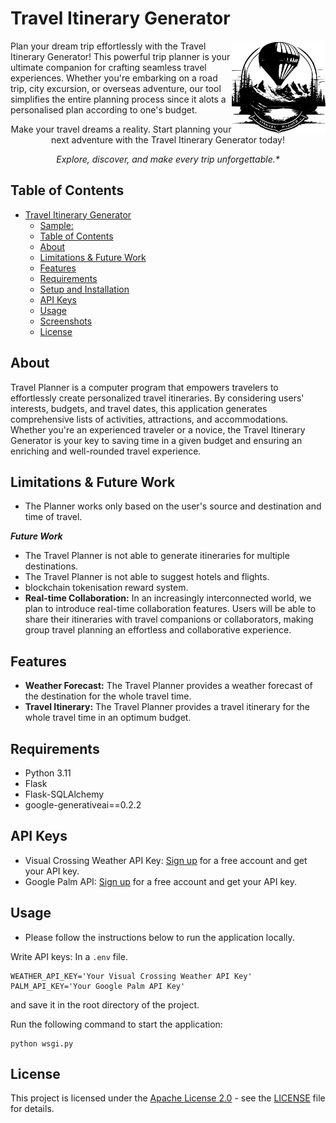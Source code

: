 # Travel Itinerary Generator

<img title="Travel-Itinerary-Generator" align='right' src="/static/logo.svg" alt="Travel Itinerary Generator Logo" width="150"/>

Plan your dream trip effortlessly with the Travel Itinerary Generator! This powerful trip planner is your ultimate companion for crafting seamless travel experiences. Whether you're embarking on a road trip, city excursion, or overseas adventure, our tool simplifies the entire planning process since it alots a personalised plan according to one's budget.


<p align="center">
Make your travel dreams a reality. Start planning your next adventure with the Travel Itinerary Generator today!
</p>
<p align="center">
<i>Explore, discover, and make every trip unforgettable.*</i>
</p>

## Table of Contents

- [Travel Itinerary Generator](#travel-itinerary-generator)
  - [Sample:](#sample)
  - [Table of Contents](#table-of-contents)
  - [About](#about)
  - [Limitations \& Future Work](#limitations--future-work)
  - [Features](#features)
  - [Requirements](#requirements)
  - [Setup and Installation](#setup-and-installation)
  - [API Keys](#api-keys)
  - [Usage](#usage)
  - [Screenshots](#screenshots)
  - [License](#license)

## About

Travel Planner is a computer program that empowers travelers to effortlessly create personalized travel itineraries. By considering users' interests, budgets, and travel dates, this application generates comprehensive lists of activities, attractions, and accommodations. Whether you're an experienced traveler or a novice, the Travel Itinerary Generator is your key to saving time in a given budget and ensuring an enriching and well-rounded travel experience.

## Limitations & Future Work
- The Planner works only based on the user's source and destination and time of travel.

***Future Work***
- The Travel Planner is not able to generate itineraries for multiple destinations.
- The Travel Planner is not able to suggest hotels and flights.
- blockchain tokenisation reward system.
- **Real-time Collaboration:** In an increasingly interconnected world, we plan to introduce real-time collaboration features. Users will be able to share their itineraries with travel companions or collaborators, making group travel planning an effortless and collaborative experience.

## Features

- **Weather Forecast:** The Travel Planner provides a weather forecast of the destination for the whole travel time.
- **Travel Itinerary:** The Travel Planner provides a travel itinerary for the whole travel time in an optimum budget.

## Requirements

- Python 3.11
- Flask
- Flask-SQLAlchemy
- google-generativeai==0.2.2


## API Keys
- Visual Crossing Weather API Key: [Sign up](https://www.visualcrossing.com/weather-api) for a free account and get your API key.
- Google Palm API: [Sign up](https://makersuite.google.com) for a free account and get your API key.

## Usage
- Please follow the instructions below to run the application locally.

Write API keys: In a `.env` file.
```shell
WEATHER_API_KEY='Your Visual Crossing Weather API Key'
PALM_API_KEY='Your Google Palm API Key'
```
and save it in the root directory of the project.

Run the following command to start the application:
```shell
python wsgi.py
```


## License

This project is licensed under the [Apache License 2.0](LICENSE) - see the [LICENSE](LICENSE) file for details.

